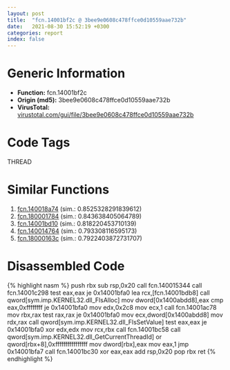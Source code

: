 ```yaml
---
layout: post
title:  "fcn.14001bf2c @ 3bee9e0608c478ffce0d10559aae732b"
date:   2021-08-30 15:52:19 +0300
categories: report
index: false
---
```


# Generic Information
- **Function:** fcn.14001bf2c
- **Origin (md5):** 3bee9e0608c478ffce0d10559aae732b
- **VirusTotal:** [virustotal.com/gui/file/3bee9e0608c478ffce0d10559aae732b][virustotal_ref]

# Code Tags
<span class="tag" id="THREAD">THREAD</span>


# Similar Functions

1. [fcn.140018a74][similar_1_ref] (sim.: 0.8525328291839612)
2. [fcn.180001784][similar_2_ref] (sim.: 0.843638405064789)
3. [fcn.14001bd10][similar_3_ref] (sim.: 0.818220453710139)
4. [fcn.140014764][similar_4_ref] (sim.: 0.793308116595173)
5. [fcn.18000163c][similar_5_ref] (sim.: 0.7922403872731707)


# Disassembled Code

{% highlight nasm %}
push rbx
sub rsp,0x20
call fcn.140015344
call fcn.14001c298
test eax,eax
je 0x14001bfa0
lea rcx,[fcn.14001bdb8]
call qword[sym.imp.KERNEL32.dll_FlsAlloc]
mov dword[0x1400abdd8],eax
cmp eax,0xffffffff
je 0x14001bfa0
mov edx,0x2c8
mov ecx,1
call fcn.14001ac78
mov rbx,rax
test rax,rax
je 0x14001bfa0
mov ecx,dword[0x1400abdd8]
mov rdx,rax
call qword[sym.imp.KERNEL32.dll_FlsSetValue]
test eax,eax
je 0x14001bfa0
xor edx,edx
mov rcx,rbx
call fcn.14001bc58
call qword[sym.imp.KERNEL32.dll_GetCurrentThreadId]
or qword[rbx+8],0xffffffffffffffff
mov dword[rbx],eax
mov eax,1
jmp 0x14001bfa7
call fcn.14001bc30
xor eax,eax
add rsp,0x20
pop rbx
ret 
{% endhighlight %}


[similar_1_ref]: /report/fcn.140018a74@c5b958b285b208bffd52d8455e15d93a
[similar_2_ref]: /report/fcn.180001784@7dc44f7522d53d03c7b1f4335f6d2a15
[similar_3_ref]: /report/fcn.14001bd10@3bee9e0608c478ffce0d10559aae732b
[similar_4_ref]: /report/fcn.140014764@72082bb1b08918279d6780845b69f5ff
[similar_5_ref]: /report/fcn.18000163c@7dc44f7522d53d03c7b1f4335f6d2a15
[virustotal_ref]: https://www.virustotal.com/gui/file/3bee9e0608c478ffce0d10559aae732b